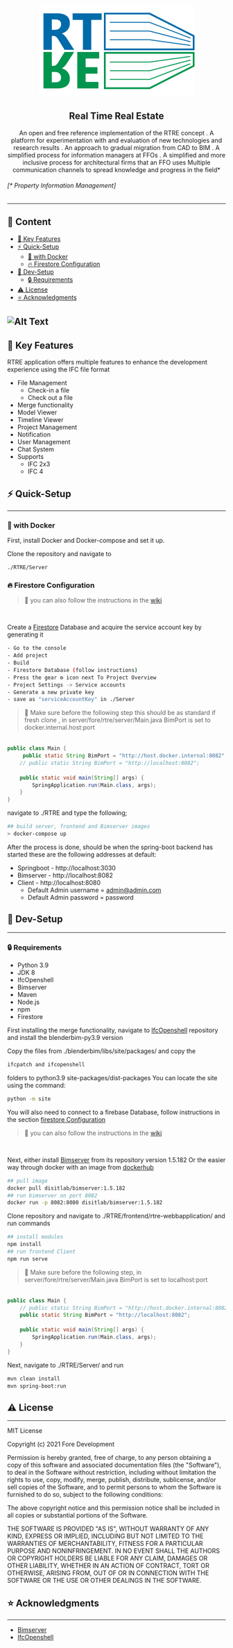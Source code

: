 
<p align="center">
<img src="./resources/logo.png">
<h2 align="center"> Real Time Real Estate</h2>
</p>

<p align="center"> An open and free reference implementation of the RTRE concept
. A platform for experimentation with and evaluation of new technologies and <br>research results
. An approach to gradual migration from CAD to BIM
. A simplified process for information managers at FFOs
. A simplified and more inclusive process for architectural firms that an FFO uses
Multiple communication channels to spread knowledge and progress in the field*
</p>


 


###### [* Property Information Management]

---

## 📖 Content

- [🔑 Key Features](#---key-features)
- [⚡ Quick-Setup](#--quick-setup)
  * [🐋 with Docker](#---with-docker)
  * [🔥 Firestore Configuration](#---firestore-configuration)
- [🤖 Dev-Setup](#---dev-setup)
  * [🔒 Requirements](#---requirements)
- [⚠️ License](#---license)
- [⭐ Acknowledgments](#--acknowledgments)

![Alt Text](./resources/main.gif)
---

## 🔑 Key Features 

RTRE application offers multiple features to enhance the development experience using the IFC file format

+ File Management
    - Check-in a file
    - Check out a file
+ Merge functionality
+ Model Viewer
+ Timeline Viewer
+ Project Management
+ Notification
+ User Management
+ Chat System
+ Supports 
    - IFC 2x3 
    - IFC 4

## ⚡ Quick-Setup
---
### 🐋 with Docker


First, install Docker and Docker-compose and set it up.

Clone the repository and navigate to
 ```bash
./RTRE/Server
```

### 🔥 Firestore Configuration
>🔔 you can also follow the instructions in the [wiki](https://github.com/therealtimerealestate/RTRE/wiki/Firestore-setup)

<br>

Create a [Firestore](https://firebase.google.com/?gclid=CjwKCAjwo_KXBhAaEiwA2RZ8hLe4oIrXEhwgYLuZdC5CjJ_NGgIsY9Ajb9lGdqry4v5eg_YZCc9JXBoC7tMQAvD_BwE&gclsrc=aw.ds) Database and acquire the service account key by generating it

 ```bash
 - Go to the console
 - Add project
 - Build
 - Firestore Database (follow instructions)
 - Press the gear ⚙️ icon next To Project Overview
 - Project Settings -> Service accounts
 - Generate a new private key 
 - save as "serviceAccountKey" in ./Server
```
>🔔  Make sure before the following step this should be as standard if fresh clone
, in server/fore/rtre/server/Main.java BimPort is set to docker.internal.host:port

```java

public class Main {
	 public static String BimPort = "http://host.docker.internal:8082";
	// public static String BimPort = "http://localhost:8082";

	public static void main(String[] args) {
		SpringApplication.run(Main.class, args);
	}
}

``` 
navigate to ./RTRE and type the following;

```bash
## build server, frontend and Bimserver images
> docker-compose up
```
After the process is done, should be when the spring-boot backend has started these are the following addresses at default:

+ Springboot - http://localhost:3030
+ Bimserver - http://localhost:8082
+ Client - http://localhost:8080
    - Default Admin username = admin@admin.com
    - Default Admin password = password


## 🤖 Dev-Setup
---
### 🔒 Requirements

- Python 3.9
- JDK 8
- IfcOpenshell
- Bimserver
- Maven
- Node.js
- npm
- Firestore

First installing the merge functionality, navigate to [IfcOpenshell](https://github.com/IfcOpenShell/IfcOpenShell/releases/tag/blenderbim-220817) repository and install the blenderbim-py3.9 version

Copy the files from ./blenderbim/libs/site/packages/ and copy the 
```bash 
ifcpatch and ifcopenshell 
```
folders to python3.9 site-packages/dist-packages You can locate the site using the command:
```bash 
python -m site
```

You will also need to connect to a firebase Database, follow instructions in the section [firestore Configuration](#---firestore-configuration)
>🔔 you can also follow the instructions in the [wiki](https://github.com/therealtimerealestate/RTRE/wiki/Firestore-setup)

<br>

Next, either install [Bimserver](https://github.com/opensourceBIM/BIMserver/releases) from its repository version 1.5.182 Or the easier way through docker with an image from [dockerhub](https://hub.docker.com/r/disitlab/bimserver/tags) 


```bash 
## pull image
docker pull disitlab/bimserver:1.5.182
## run bimserver on port 8082
docker run -p 8082:8080 disitlab/bimserver:1.5.182
```

Clone repository and navigate to ./RTRE/frontend/rtre-webbapplication/ and run commands

```bash 
## install modules
npm install
## run frontend Client
npm run serve
```
>🔔 Make sure before the following step, in server/fore/rtre/server/Main.java BimPort is set to localhost:port 

```java

public class Main {
	// public static String BimPort = "http://host.docker.internal:8082";
	public static String BimPort = "http://localhost:8082";

	public static void main(String[] args) {
		SpringApplication.run(Main.class, args);
	}
}

```

Next, navigate to ./RTRE/Server/ and run 

```bash 
mvn clean install
mvn spring-boot:run
```

## ⚠️ License
--- 

MIT License

Copyright (c) 2021 Fore Development

Permission is hereby granted, free of charge, to any person obtaining a copy
of this software and associated documentation files (the "Software"), to deal
in the Software without restriction, including without limitation the rights
to use, copy, modify, merge, publish, distribute, sublicense, and/or sell
copies of the Software, and to permit persons to whom the Software is
furnished to do so, subject to the following conditions:

The above copyright notice and this permission notice shall be included in all
copies or substantial portions of the Software.

THE SOFTWARE IS PROVIDED "AS IS", WITHOUT WARRANTY OF ANY KIND, EXPRESS OR
IMPLIED, INCLUDING BUT NOT LIMITED TO THE WARRANTIES OF MERCHANTABILITY,
FITNESS FOR A PARTICULAR PURPOSE AND NONINFRINGEMENT. IN NO EVENT SHALL THE
AUTHORS OR COPYRIGHT HOLDERS BE LIABLE FOR ANY CLAIM, DAMAGES OR OTHER
LIABILITY, WHETHER IN AN ACTION OF CONTRACT, TORT OR OTHERWISE, ARISING FROM,
OUT OF OR IN CONNECTION WITH THE SOFTWARE OR THE USE OR OTHER DEALINGS IN THE
SOFTWARE.

## ⭐ Acknowledgments
---
* [Bimserver](https://github.com/opensourceBIM/BIMserver)
* [IfcOpenshell](https://github.com/IfcOpenShell/IfcOpenShell)
